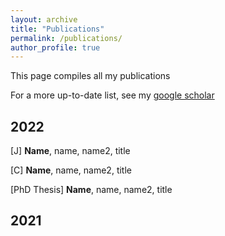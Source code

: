 ```yaml
---
layout: archive
title: "Publications"
permalink: /publications/
author_profile: true
---
```

This page compiles all my publications

For a more up-to-date list, see my [google scholar](https://scholar.google.com/citations?user=CEAcl4YAAAAJ&hl=en)
## 2022

[J] **Name**, name, name2, title

[C] **Name**, name, name2, title

[PhD Thesis] **Name**, name, name2, title

## 2021

